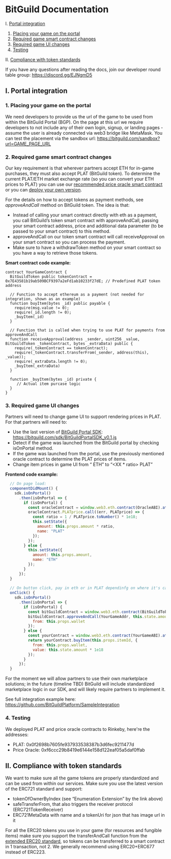 # BitGuild Documentation

I. [Portal integration](#i-portal-integration)
  1. [Placing your game on the portal](#1-placing-your-game-on-the-portal)
  2. [Required game smart contract changes](#2-required-game-smart-contract-changes)
  3. [Required game UI changes](#3-required-game-ui-changes)
  4. [Testing](#4-testing)
  
II. [Compliance with token standards](#ii-compliance-with-token-standards)

If you have any questions after reading the docs, join our developer round table group: https://discord.gg/EJNgmD5

## I. Portal integration

### 1. Placing your game on the portal

We need developers to provide us the url of the game to be used from within the BitGuild Portal (BGP). On the page at this url we require developers to not include any of their own login, signup, or landing pages - assume the user is already connected via web3 bridge like MetaMask. You can test the placement via the sandbox url: https://bitguild.com/sandbox?url=GAME_PAGE_URL

### 2. Required game smart contract changes

Our key requirement is that wherever partners accept ETH for in-game purchases, they must also accept PLAT (BitGuild token). To determine the current PLAT/ETH market exchange rate (so you can convert your ETH prices to PLAT) you can use our [recommended price oracle smart contract](https://etherscan.io/address/0x2339a01f8424d116ff7cf0869c9c37b769ed274f) or you can [deploy your own version](https://github.com/BitGuildPlatform/Contracts/blob/master/contracts/PLATPriceOracle.sol).

For the details on how to accept tokens as payment methods, see *approveAndCall* method on BitGuild token. The idea is that:
* Instead of calling your smart contract directly with eth as a payment, you call BitGuild’s token smart contract with approveAndCall, passing your smart contract address, price and additional data parameter (to be passed to your smart contract) to this method.
* approveAndCall on our token smart contract will call receiveApproval on your smart contract so you can process the payment.
* Make sure to have a withdrawToken method on your smart contract so you have a way to retrieve those tokens. 

**Smart contract code example:**
```
contract YourGameContract {
  BitGuildToken public tokenContract = 0x7E43581b19ab509BCF9397a2eFd1ab10233f27dE; // Predefined PLAT token address

  // Function to accept ethereum as a payment (not needed for integration, shown as an example)
  function buyItem(bytes _id) public payable {
    require(msg.value != 0);
    require(_id.length != 0);
    _buyItem(_id)
  }

  // Function that is called when trying to use PLAT for payments from approveAndCall
  function receiveApproval(address _sender, uint256 _value, BitGuildToken _tokenContract, bytes _extraData) public {
    require(_tokenContract == tokenContract);
    require(_tokenContract.transferFrom(_sender, address(this), _value));
    require(_extraData.length != 0);
    _buyItem(_extraData)
  }

  function _buyItem(bytes _id) private {
     // Actual item purcase logic
  }
}
```

### 3. Required game UI changes

Partners will need to change game UI to support rendering prices in PLAT. For that partners will need to: 
* Use the last version of [BitGuild Portal SDK](https://github.com/BitGuildPlatform/BitGuildPortalSDK/): https://bitguild.com/sdk/BitGuildPortalSDK_v0.1.js
* Detect if the game was launched from the BitGuild portal by checking isOnPortal method.
* If the game was launched from the portal, use the previously mentioned oracle contract to determine the PLAT prices of items. 
* Change item prices in game UI from “<XX> ETH” to “<XX * ratio> PLAT”

**Frontend code example:**
```js
  // On page load:
  componentDidMount() {
    sdk.isOnPortal()
      .then(isOnPortal => {
        if (isOnPortal) {
          const oracleContract = window.web3.eth.contract(OracleABI).at(OracleAddr);
          oracleContract.PLATprice.call((err, PLATprice) => {
            const ratio = 1 / PLATprice.toNumber() * 1e18;
            this.setState({
              amount: this.props.amount * ratio,
              name: "PLAT"
            });
          });
        } else {
          this.setState({
            amount: this.props.amount,
            name: "ETH"
          });
        }
      });
  }
  
  // On button click, pay in eth or in PLAT dependinfg on where it's called from
  onClick() {
    sdk.isOnPortal()
      .then(isOnPortal => {
        if (isOnPortal) {
          const bitGuildContract = window.web3.eth.contract(BitGuildTokenABI).at(BitGuildTokenAddr);
          bitGuildContract.approveAndCall(YourGameAddr, this.state.amount * 1e18, this.props.itemId, {
            from: this.props.wallet
          });
        } else {
          const yourContract = window.web3.eth.contract(YourGameABI).at(YourGameAddr);
          return yourContract.buyItem(this.props.itemId, {
            from: this.props.wallet,
            value: this.state.amount * 1e18
          });
        }
      });
  }
```

For the moment we will allow partners to use their own marketplace solutions; in the future (timeline TBD) BitGuild will include standardized marketplace logic in our SDK, and will likely require partners to implement it.

See full integration example here: https://github.com/BitGuildPlatform/SampleIntegration

### 4. Testing

We deployed PLAT and price oracle contracts to Rinkeby, here're the addresses:
* PLAT: 0x0f2698b7605fe937933538387b3d6fec9211477d
* Price Oracle: 0xf6ccc29b8419e6144e158d122eaf05a5daf0ffab
  
## II. Compliance with token standards

We want to make sure all the game tokens are properly standardized and can be used from within our services. Make sure you use the latest version of the ERC721 standard and support:
* tokenOfOwnerByIndex (see “Enumeration Extension” by the link above)
* safeTransferFrom, that also triggers the receiver protocol (ERC721TokenReceiver)
* ERC721MetaData with name and a tokenUri for json that has image url in it

For all the ERC20 tokens you use in your game (for resources and fungible items) make sure you support the transferAndCall function from the [extended ERC20 standard](https://github.com/ethereum/EIPs/issues/677), so tokens can be transferred to a smart contract in 1 transaction, not 2. We generally recommend using ERC20+ERC677 instead of ERC223.
